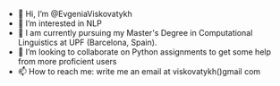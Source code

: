- 👋 Hi, I’m @EvgeniaViskovatykh
- 👀 I’m interested in NLP
- 🌱 I am currently pursuing my Master's Degree in Computational Linguistics at UPF (Barcelona, Spain).
- 💞️ I’m looking to collaborate on Python assignments to get some help from more proficient users
- 📫 How to reach me: write me an email at viskovatykh()gmail com

<!---
EvgeniaViskovatykh/EvgeniaViskovatykh is a ✨ special ✨ repository because its `README.md` (this file) appears on your GitHub profile.
You can click the Preview link to take a look at your changes.
--->
